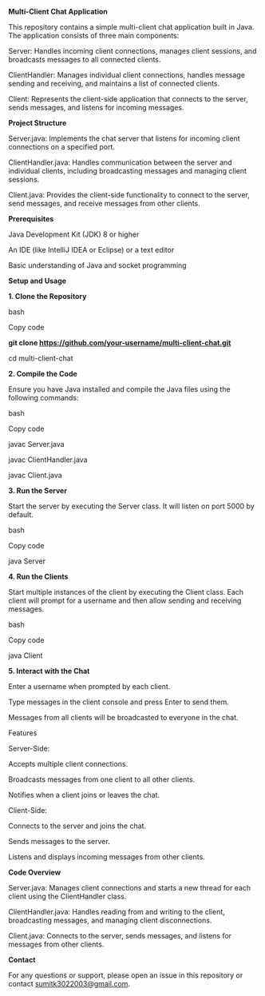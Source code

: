 **Multi-Client Chat Application**

This repository contains a simple multi-client chat application built in Java. The application consists of three main components:

Server: Handles incoming client connections, manages client sessions, and broadcasts messages to all connected clients.

ClientHandler: Manages individual client connections, handles message sending and receiving, and maintains a list of connected clients.

Client: Represents the client-side application that connects to the server, sends messages, and listens for incoming messages.

**Project Structure**

Server.java: Implements the chat server that listens for incoming client connections on a specified port.

ClientHandler.java: Handles communication between the server and individual clients, including broadcasting messages and managing client sessions.

Client.java: Provides the client-side functionality to connect to the server, send messages, and receive messages from other clients.

**Prerequisites**

Java Development Kit (JDK) 8 or higher

An IDE (like IntelliJ IDEA or Eclipse) or a text editor

Basic understanding of Java and socket programming

**Setup and Usage**

**1. Clone the Repository**

bash

Copy code

**git clone https://github.com/your-username/multi-client-chat.git**

cd multi-client-chat

**2. Compile the Code**

Ensure you have Java installed and compile the Java files using the following commands:

bash

Copy code

javac Server.java

javac ClientHandler.java

javac Client.java

**3. Run the Server**

Start the server by executing the Server class. It will listen on port 5000 by default.

bash

Copy code

java Server

**4. Run the Clients**

Start multiple instances of the client by executing the Client class. Each client will prompt for a username and then allow sending and receiving messages.

bash

Copy code

java Client

**5. Interact with the Chat**

Enter a username when prompted by each client.

Type messages in the client console and press Enter to send them.

Messages from all clients will be broadcasted to everyone in the chat.

Features

Server-Side:

Accepts multiple client connections.

Broadcasts messages from one client to all other clients.

Notifies when a client joins or leaves the chat.

Client-Side:

Connects to the server and joins the chat.

Sends messages to the server.

Listens and displays incoming messages from other clients.

**Code Overview**

Server.java: Manages client connections and starts a new thread for each client using the ClientHandler class.

ClientHandler.java: Handles reading from and writing to the client, broadcasting messages, and managing client disconnections.

Client.java: Connects to the server, sends messages, and listens for messages from other clients.

**Contact**

For any questions or support, please open an issue in this repository or contact sumitk3022003@gmail.com.
